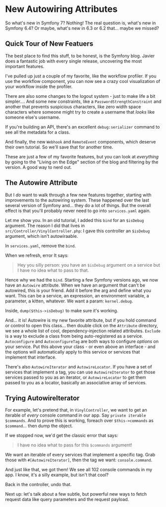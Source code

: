 # New Autowiring Attributes

So what's new in Symfony 7? Nothing! The real question is, what's new in Symfony 6.4?
Or maybe, what's new in 6.3 or 6.2 that... maybe we missed?

## Quick Tour of New Featuers

The best place to find this stuff, to be honest, is the Symfony blog. Javier does
a fantastic job with every single release, uncovering the most important features.

I've pulled up just a couple of my favorite, like the workflow profiler. If you
use the workflow component, you can now see a crazy cool visualization of your workflow
inside the profiler.

There are also some changes to the logout system - just to make life a bit simpler....
And some new constraints, like a `PasswordStrengthConstraint` and another
that prevents suspicious characters, like zero width space characters where someone
might try to create a username that *looks* like someone else's username.

If you're building an API, there's an excellent `debug:serializer` command to see
all the metadata for a class.

And finally, the new `Webhook` and `RemoteEvent` components, which deserve their
own tutorial. So we'll save that for another time.

These are just a few of my favorite features, but you can look at *everything* by
going to the "Living on the Edge" section of the blog and filtering by the version.
A good way to nerd out.

## The Autowire Attribute

But I *do* want to walk through a few new features together, starting with 
improvements to the autowiring system. These happened over the last several
version of Symfony and... they do a lot of things. But the overall effect is
that you'll probably never need to go into `services.yaml` again. 

Let me show you. In an old tutorial, I added this `bind` for an `$isDebug` argument.
The reason I did that lives in `src/Controller/VinylController.php`: I gave this
controller an `$isDebug` argument, which isn't autowiraable.

In `services.yaml`, remove the `bind`.

When we refresh, error It says:

> Hey you silly person: you have an `$isDebug` argument on a service but I have no
> idea what to pass to that.

Hence why we had the `bind`. Starting a few Symfony versions ago, we now have an
`Autowire` attribute. When we have an argument that can't be autowired, this is
your friend. Add it before the arg and define what you want. This can be a service,
an expression, an environment variable, a parameter, a kitten, whatever. We want a
param: `kernel.debug`.

Inside, `dump($this->isDebug)` to make sure it's working.

And... it is! Autowire is my new favorite attribute, but if you hold command or
control to open this class... then double click on the `Attribute` directory, we
see a whole list of cool, dependency-injection related attributes. `Exclude` is a
way to exclude a class from being auto-registered as a service. `Autoconfigure`
and `AutoconfigureTag` are both ways to configure *options* on your service. 
Put this above your class - or even above an interface - and the options will
automatically apply to this service or services that implement that interface.

There's also `AutowireIterator` and `AutowireLocator`. If you have a set of services
that implement a tag, you can use `AutowireIterator` to get those services passed
to you as an iterator, or `AutowireLocator` to get them passed to you as a locator,
basically an associative array of services.

## Trying AutowireIterator

For example, let's pretend that, in `VinylController`, we want to get an iterable
of *every* console command in our app. Say `private iterable $commands`. And to
prove this is working, foreach over `$this->commands` as `$command`... then dump
the object.

If we stopped now, we'd get the classic error that says:

> I have no idea what to pass for this `$commands` argument!

We want an iterable of every services that implement a specific tag. Grab those
with `#[AutowireIterator]`, then the tag we want: `console.command`.

And just like that, we got them! We see all 102 console commands in my app.
I know, it's a silly example, but isn't that cool?

Back in the controller, undo that.

Next up: let's talk about a few subtle, but powerful new ways to fetch request data
like query parameters and the request payload.
